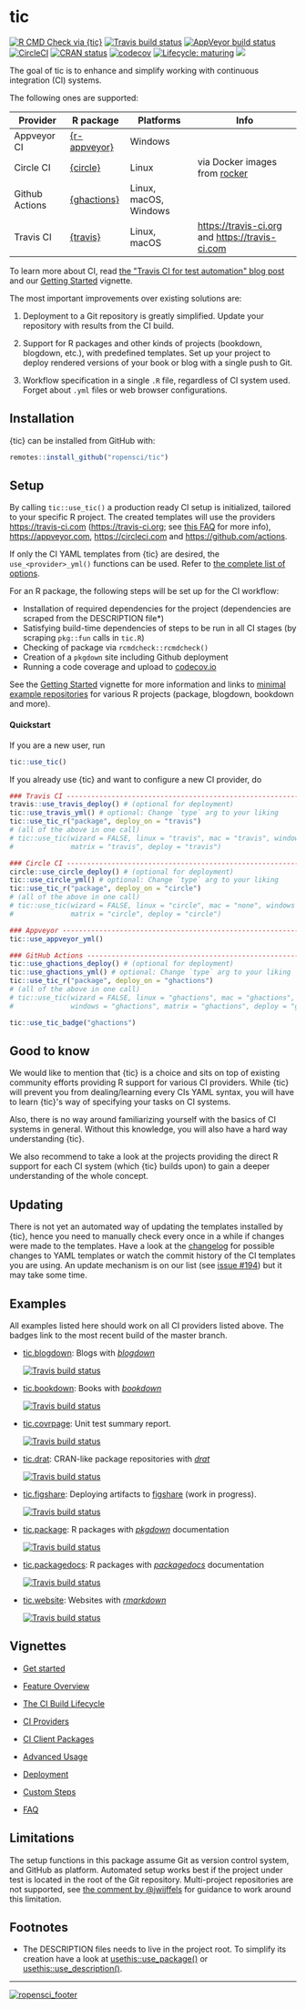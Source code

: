 # tic

<!-- badges: start -->
[![R CMD Check via {tic}](https://github.com/ropensci/tic/workflows/R%20CMD%20Check%20via%20{tic}/badge.svg?branch=master)](https://github.com/ropensci/tic/actions)
[![Travis build status](https://img.shields.io/travis/ropensci/tic/master?logo=travis&style=flat-square&label=Linux)](https://travis-ci.com/ropensci/tic)
[![AppVeyor build status](https://img.shields.io/appveyor/ci/ropensci/tic?label=Windows&logo=appveyor&style=flat-square)](https://ci.appveyor.com/project/ropensci/tic)
[![CircleCI](https://img.shields.io/circleci/build/gh/ropensci/tic/master?label=Linux&logo=circle&logoColor=green&style=flat-square)](https://circleci.com/gh/ropensci/tic)
[![CRAN status](https://www.r-pkg.org/badges/version/tic)](https://cran.r-project.org/package=tic)
[![codecov](https://codecov.io/gh/ropensci/tic/branch/master/graph/badge.svg)](https://codecov.io/gh/ropensci/tic)
[![Lifecycle: maturing](https://img.shields.io/badge/lifecycle-maturing-blue.svg)](https://www.tidyverse.org/lifecycle/#maturing)
[![](https://badges.ropensci.org/305_status.svg)](https://github.com/ropensci/software-review/issues/305)
<!-- badges: end -->

The goal of tic is to enhance and simplify working with continuous integration (CI) systems.

The following ones are supported:

| Provider       | R package                                            | Platforms             | Info                                                                  |
| -------------- | ---------------------------------------------------- | --------------------- | --------------------------------------------------------------------- |
| Appveyor CI    | [{r-appveyor}](https://github.com/krlmlr/r-appveyor) | Windows               |                                                                       |
| Circle CI      | [{circle}](https://docs.ropensci.org/circle/)        | Linux                 | via Docker images from [rocker](https://github.com/rocker-org/rocker) |
| Github Actions | [{ghactions}](https://maxheld83.github.io/ghactions) | Linux, macOS, Windows |                                                                       |
| Travis CI      | [{travis}](https://docs.ropensci.org/travis/)        | Linux, macOS          | https://travis-ci.org and https://travis-ci.com                       |

To learn more about CI, read [the "Travis CI for test automation" blog post](http://mahugh.com/2016/09/02/travis-ci-for-test-automation/) and our [Getting Started](https://docs.ropensci.org/tic/articles/tic.html#prerequisites) vignette.

The most important improvements over existing solutions are:

1. Deployment to a Git repository is greatly simplified. Update your repository with results from the CI build.

1. Support for R packages and other kinds of projects (bookdown, blogdown, etc.), with predefined templates.
   Set up your project to deploy rendered versions of your book or blog with a single push to Git.

1. Workflow specification in a single `.R` file, regardless of CI system used.  
   Forget about `.yml` files or web browser configurations.

## Installation

{tic} can be installed from GitHub with:

```r
remotes::install_github("ropensci/tic")
```

## Setup

By calling `tic::use_tic()` a production ready CI setup is initialized, tailored to your specific R project.
The created templates will use the providers https://travis-ci.com (https://travis-ci.org; see [this FAQ](https://docs.ropensci.org/tic/articles/faq.html#q-travis-1) for more info), https://appveyor.com, https://circleci.com and https://github.com/actions.

If only the CI YAML templates from {tic} are desired, the `use_<provider>_yml()` functions can be used.
Refer to [the complete list of options](https://docs.ropensci.org/tic/reference/yaml_templates.html).

For an R package, the following steps will be set up for the CI workflow:

- Installation of required dependencies for the project (dependencies are scraped from the DESCRIPTION file*)
- Satisfying build-time dependencies of steps to be run in all CI stages (by scraping `pkg::fun` calls in `tic.R`)
- Checking of package via `rcmdcheck::rcmdcheck()`
- Creation of a `pkgdown` site including Github deployment
- Running a code coverage and upload to [codecov.io](https://codecov.io/)

See the [Getting Started](https://docs.ropensci.org/tic/articles/tic.html) vignette for more information and links to [minimal example repositories](https://docs.ropensci.org/tic/articles/tic.html#examples-projects) for various R projects (package, blogdown, bookdown and more).

#### Quickstart

If you are a new user, run

```r
tic::use_tic()
```

If you already use {tic} and want to configure a new CI provider, do

```r
### Travis CI ------------------------------------------------------------------
travis::use_travis_deploy() # (optional for deployment)
tic::use_travis_yml() # optional: Change `type` arg to your liking
tic::use_tic_r("package", deploy_on = "travis")
# (all of the above in one call)
# tic::use_tic(wizard = FALSE, linux = "travis", mac = "travis", windows = "none",
#              matrix = "travis", deploy = "travis")

### Circle CI ------------------------------------------------------------------
circle::use_circle_deploy() # (optional for deployment)
tic::use_circle_yml() # optional: Change `type` arg to your liking
tic::use_tic_r("package", deploy_on = "circle")
# (all of the above in one call)
# tic::use_tic(wizard = FALSE, linux = "circle", mac = "none", windows = "none",
#              matrix = "circle", deploy = "circle")

### Appveyor -------------------------------------------------------------------
tic::use_appveyor_yml()

### GitHub Actions -------------------------------------------------------------
tic::use_ghactions_deploy() # (optional for deployment)
tic::use_ghactions_yml() # optional: Change `type` arg to your liking
tic::use_tic_r("package", deploy_on = "ghactions")
# (all of the above in one call)
# tic::use_tic(wizard = FALSE, linux = "ghactions", mac = "ghactions",
#              windows = "ghactions", matrix = "ghactions", deploy = "ghactions")

tic::use_tic_badge("ghactions")
```

## Good to know

We would like to mention that {tic} is a choice and sits on top of existing community efforts providing R support for various CI providers.
While {tic} will prevent you from dealing/learning every CIs YAML syntax, you will have to learn {tic}'s way of specifying your tasks on CI systems.

Also, there is no way around familiarizing yourself with the basics of CI systems in general.
Without this knowledge, you will also have a hard way understanding {tic}.

We also recommend to take a look at the projects providing the direct R support for each CI system (which {tic} builds upon) to gain a deeper understanding of the whole concept.

## Updating

There is not yet an automated way of updating the templates installed by {tic}, hence you need to manually check every once in a while if changes were made to the templates.
Have a look at the [changelog](https://docs.ropensci.org/tic/news/index.html) for possible changes to YAML templates or watch the commit history of the CI templates you are using.
An update mechanism is on our list (see [issue #194](https://github.com/ropensci/tic/issues/194)) but it may take some time.

## Examples

All examples listed here should work on all CI providers listed above.
The badges link to the most recent build of the master branch.

- [tic.blogdown](https://github.com/ropenscilabs/tic.blogdown): Blogs with [_blogdown_](https://bookdown.org/yihui/blogdown/)

  [![Travis build status](https://img.shields.io/travis/ropenscilabs/tic.blogdown/master?logo=travis&style=flat-square&label=Linux)](https://travis-ci.org/ropenscilabs/tic.blogdown)

- [tic.bookdown](https://github.com/ropenscilabs/tic.bookdown): Books with [_bookdown_](https://bookdown.org/)

  [![Travis build status](https://img.shields.io/travis/ropenscilabs/tic.bookdown/master?logo=travis&style=flat-square&label=Linux)](https://travis-ci.org/ropenscilabs/tic.bookdown)

- [tic.covrpage](https://github.com/ropenscilabs/tic.covrpage): Unit test summary report.

  [![Travis build status](https://img.shields.io/travis/ropenscilabs/tic.covrpage/master?logo=travis&style=flat-square&label=Linux)](https://travis-ci.org/ropenscilabs/tic.covrpage)

- [tic.drat](https://github.com/ropenscilabs/tic.drat): CRAN-like package repositories with [_drat_](http://dirk.eddelbuettel.com/code/drat.html)

  [![Travis build status](https://img.shields.io/travis/ropenscilabs/tic.drat/master?logo=travis&style=flat-square&label=Linux)](https://travis-ci.org/ropenscilabs/tic.drat)

- [tic.figshare](https://github.com/ropenscilabs/tic.figshare): Deploying artifacts to [figshare](https://figshare.com/) (work in progress).

  [![Travis build status](https://img.shields.io/travis/ropenscilabs/tic.figshare/master?logo=travis&style=flat-square&label=Linux)](https://travis-ci.org/ropenscilabs/tic.figshare)

- [tic.package](https://github.com/ropenscilabs/tic.package): R packages with [_pkgdown_](https://pkgdown.r-lib.org/) documentation

  [![Travis build status](https://img.shields.io/travis/ropenscilabs/tic.package/master?logo=travis&style=flat-square&label=Linux)](https://travis-ci.org/ropenscilabs/tic.package)

- [tic.packagedocs](https://github.com/ropenscilabs/tic.packagedocs): R packages with [_packagedocs_](http://hafen.github.io/packagedocs/) documentation

  [![Travis build status](https://img.shields.io/travis/ropenscilabs/tic.packagedocs/master?logo=travis&style=flat-square&label=Linux)](https://travis-ci.org/ropenscilabs/tic.packagedocs)

- [tic.website](https://github.com/ropenscilabs/tic.website): Websites with [_rmarkdown_](https://rmarkdown.rstudio.com/)

  [![Travis build status](https://img.shields.io/travis/ropenscilabs/tic.website/master?logo=travis&style=flat-square&label=Linux)](https://travis-ci.org/ropenscilabs/tic.website)

## Vignettes

- [Get started](https://docs.ropensci.org/tic/articles/tic.html)

- [Feature Overview](https://docs.ropensci.org/tic/articles/features.html)

- [The CI Build Lifecycle](https://docs.ropensci.org/tic/articles/build-lifecycle.html)

- [CI Providers](https://docs.ropensci.org/tic/articles/ci-providers.html)

- [CI Client Packages](https://docs.ropensci.org/tic/articles/ci-client-packages.html)

- [Advanced Usage](https://docs.ropensci.org/tic/articles/advanced.html)

- [Deployment](https://docs.ropensci.org/tic/articles/deployment.html)

- [Custom Steps](https://docs.ropensci.org/tic/articles/custom-steps.html)

- [FAQ](https://docs.ropensci.org/tic/articles/faq.html)

## Limitations

The setup functions in this package assume Git as version control system, and GitHub as platform.
Automated setup works best if the project under test is located in the root of the Git repository.
Multi-project repositories are not supported, see [the comment by @jwijffels](https://github.com/ropensci/tic/issues/117#issuecomment-460814990) for guidance to work around this limitation.

## Footnotes

* The DESCRIPTION files needs to live in the project root.
  To simplify its creation have a look at [usethis::use_package()](https://usethis.r-lib.org/reference/use_package.html) or [usethis::use_description()](https://usethis.r-lib.org/reference/use_description.html).

---

[![ropensci_footer](https://ropensci.org/public_images/ropensci_footer.png)](https://ropensci.org)
